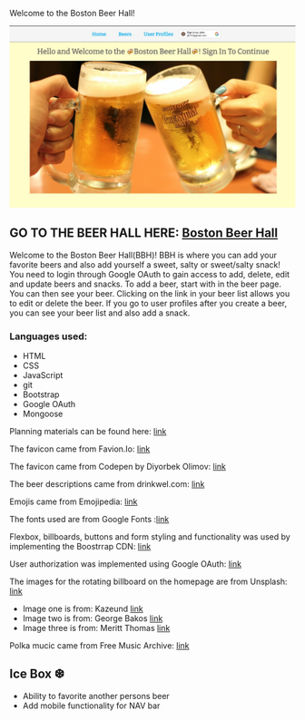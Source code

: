 Welcome to the Boston Beer Hall!

![Boston Beer Hall](./public/assets/img/bbh-hp.jpeg "Boston Beer Hall")

## GO TO THE BEER HALL HERE: [Boston Beer Hall](https://boston-beer-hall.fly.dev/)

Welcome to the Boston Beer Hall(BBH)! BBH is where you can add your favorite beers and also add yourself a sweet, salty or sweet/salty snack! You need to login through Google OAuth to gain access to add, delete, edit and update beers and snacks. To add a beer, start with in the beer page. You can then see your beer. Clicking on the link in your beer list allows you to edit or delete the beer. If you go to user profiles after you create a beer, you can see your beer list and also add a snack. 

### Languages used:

 * HTML
 * CSS
 * JavaScript
 * git
 * Bootstrap
 * Google OAuth
 * Mongoose

Planning materials can be found here: [link](https://trello.com/b/etY7i4rU/boston-beer-hall)

The favicon came from Favion.Io: [link](https://favicon.io/favicon-generator/)

The favicon came from Codepen by Diyorbek Olimov: [link](https://codepen.io/diyorbek0309/pen/mdwbEve)

The beer descriptions came from drinkwel.com: [link](https://www.drinkwel.com/blogs/drinkwel-blog/24634561-top-10-types-of-beer)

Emojis came from Emojipedia: [link](https://emojipedia.org/)

The fonts used are from Google Fonts :[link](https://fonts.google.com/)

Flexbox, billboards, buttons and form styling and functionality was used by implementing the Boostrrap CDN: [link](https://getbootstrap.com/")

User authorization was implemented using Google OAuth: [link](https://console.cloud.google.com/apis/)

The images for the rotating billboard on the homepage are from Unsplash: [link](https://unsplash.com)
- Image one is from: Kazeund [link](https://images.unsplash.com/photo-1441985969846-3e7c90531139?ixlib=rb-1.2.1&ixid=MnwxMjA3fDB8MHxwaG90by1wYWdlfHx8fGVufDB8fHx8&auto=format&fit=crop&w=1170&q=80)
- Image two is from: George Bakos [link](https://images.unsplash.com/photo-1620219365994-f443a86ea626?ixlib=rb-1.2.1&ixid=MnwxMjA3fDB8MHxwaG90by1wYWdlfHx8fGVufDB8fHx8&auto=format&fit=crop&w=2071&q=80)
- Image three is from: Meritt Thomas [link](https://images.unsplash.com/photo-1584225064785-c62a8b43d148?ixlib=rb-1.2.1&ixid=MnwxMjA3fDB8MHxwaG90by1wYWdlfHx8fGVufDB8fHx8&auto=format&fit=crop&w=1974&q=80)

Polka mucic came from Free Music Archive: [link](https://freemusicarchive.org/genre/Polka/)

## Ice Box ❆
- Ability to favorite another persons beer
- Add mobile functionality for NAV bar
